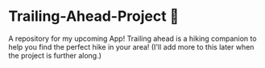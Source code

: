 # Trailing-Ahead-Project 🌲
A repository for my upcoming App!
Trailing ahead is a hiking companion to help you find the perfect hike in your area!
(I'll add more to this later when the project is further along.)